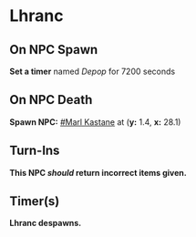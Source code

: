 # Lhranc

## On NPC Spawn

**Set a timer** named *Depop* for 7200 seconds
## On NPC Death

**Spawn NPC:**  [\#Marl Kastane](/npc/90016) at (**y:** 1.4, **x:** 28.1)
## Turn-Ins



**This NPC *should* return incorrect items given.**


## Timer(s)

**Lhranc despawns.**




